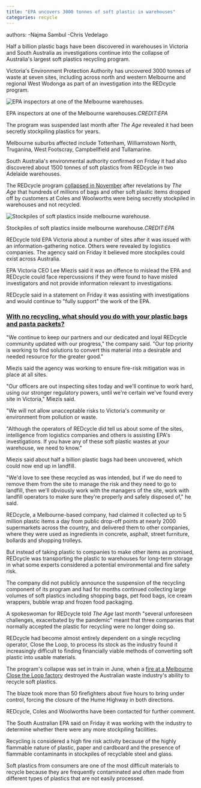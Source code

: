 ```yaml
---
title: "EPA uncovers 3000 tonnes of soft plastic in warehouses"
categories: recycle
---
```


authors:
-Najma Sambul
-Chris Vedelago

Half a billion plastic bags have been discovered in warehouses in Victoria and South Australia as investigations continue into the collapse of Australia's largest soft plastics recycling program.

Victoria's Environment Protection Authority has uncovered 3000 tonnes of waste at seven sites, including across north and western Melbourne and regional West Wodonga as part of an investigation into the REDcycle program.

![EPA inspectors at one of the Melbourne warehouses.](https://static.ffx.io/images/$zoom_1%2C$multiply_0.7725%2C$ratio_1.5%2C$width_756%2C$x_0%2C$y_250/t_crop_custom/q_86%2Cf_auto/054351487925fe7b2bb292b4df6a3b05be1edc58)

EPA inspectors at one of the Melbourne warehouses.*CREDIT:EPA*

The program was suspended last month after *The Age* revealed it had been secretly stockpiling plastics for years.

Melbourne suburbs affected include Tottenham, Williamstown North, Truganina, West Footscray, Campbellfield and Tullamarine.

South Australia's environmental authority confirmed on Friday it had also discovered about 1500 tonnes of soft plastics from REDcycle in two Adelaide warehouses.

The REDcycle program [collapsed in November](https://www.theage.com.au/link/follow-20170101-p5c0hl) after revelations by *The Age* that hundreds of millions of bags and other soft plastic items dropped off by customers at Coles and Woolworths were being secretly stockpiled in warehouses and not recycled.

![Stockpiles of soft plastics inside melbourne warehouse.](https://static.ffx.io/images/$zoom_1%2C$multiply_0.7725%2C$ratio_1.5%2C$width_756%2C$x_0%2C$y_364/t_crop_custom/q_86%2Cf_auto/ad10f386d5d045c9986743353f3c80cd871ba833)

Stockpiles of soft plastics inside melbourne warehouse.*CREDIT:EPA*

REDcycle told EPA Victoria about a number of sites after it was issued with an information-gathering notice. Others were revealed by logistics companies. The agency said on Friday it believed more stockpiles could exist across Australia.

EPA Victoria CEO Lee Miezis said it was an offence to mislead the EPA and REDcycle could face repercussions if they were found to have misled investigators and not provide information relevant to investigations.

REDcycle said in a statement on Friday it was assisting with investigations and would continue to "fully support" the work of the EPA.


### [With no recycling, what should you do with your plastic bags and pasta packets?](https://www.theage.com.au/environment/sustainability/with-no-recycling-what-should-you-do-with-your-plastic-bags-and-pasta-packets-20221109-p5bwqu.html)

"We continue to keep our partners and our dedicated and loyal REDcycle community updated with our progress," the company said. "Our top priority is working to find solutions to convert this material into a desirable and needed resource for the greater good."

Miezis said the agency was working to ensure fire-risk mitigation was in place at all sites.

"Our officers are out inspecting sites today and we'll continue to work hard, using our stronger regulatory powers, until we're certain we've found every site in Victoria," Miezis said.

"We will not allow unacceptable risks to Victoria's community or environment from pollution or waste.

"Although the operators of REDcycle did tell us about some of the sites, intelligence from logistics companies and others is assisting EPA's investigations. If you have any of these soft plastic wastes at your warehouse, we need to know."

Miezis said about half a billion plastic bags had been uncovered, which could now end up in landfill.

"We'd love to see these recycled as was intended, but if we do need to remove them from the site to manage the risk and they need to go to landfill, then we'll obviously work with the managers of the site, work with landfill operators to make sure they're properly and safely disposed of," he said.

REDcycle, a Melbourne-based company, had claimed it collected up to 5 million plastic items a day from public drop-off points at nearly 2000 supermarkets across the country, and delivered them to other companies, where they were used as ingredients in concrete, asphalt, street furniture, bollards and shopping trolleys.

But instead of taking plastic to companies to make other items as promised, REDcycle was transporting the plastic to warehouses for long-term storage in what some experts considered a potential environmental and fire safety risk.

The company did not publicly announce the suspension of the recycling component of its program and had for months continued collecting large volumes of soft plastics including shopping bags, pet food bags, ice cream wrappers, bubble wrap and frozen food packaging.

A spokeswoman for REDcycle told *The Age* last month "several unforeseen challenges, exacerbated by the pandemic" meant that three companies that normally accepted the plastic for recycling were no longer doing so.

REDcycle had become almost entirely dependent on a single recycling operator, Close the Loop, to process its stock as the industry found it increasingly difficult to finding financially viable methods of converting soft plastic into usable materials.

The program's collapse was set in train in June, when a [fire at a Melbourne Close the Loop factory](https://www.theage.com.au/link/follow-20170101-p5bwqb) destroyed the Australian waste industry's ability to recycle soft plastics.

The blaze took more than 50 firefighters about five hours to bring under control, forcing the closure of the Hume Highway in both directions.

REDcycle, Coles and Woolworths have been contacted for further comment.

The South Australian EPA said on Friday it was working with the industry to determine whether there were any more stockpiling facilities.

Recycling is considered a high fire risk activity because of the highly flammable nature of plastic, paper and cardboard and the presence of flammable contaminants in stockpiles of recyclable steel and glass.

Soft plastics from consumers are one of the most difficult materials to recycle because they are frequently contaminated and often made from different types of plastics that are not easily processed.
